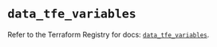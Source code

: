 # `data_tfe_variables`

Refer to the Terraform Registry for docs: [`data_tfe_variables`](https://registry.terraform.io/providers/hashicorp/tfe/0.61.0/docs/data-sources/variables).
